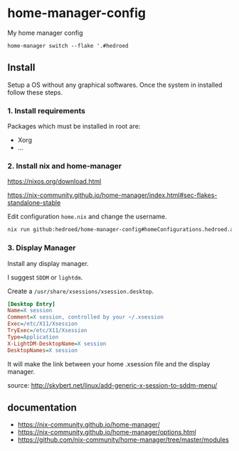 # home-manager-config

My home manager config

```
home-manager switch --flake '.#hedroed

```


## Install

Setup a OS without any graphical softwares.
Once the system in installed follow these steps.

### 1. Install requirements

Packages which must be installed in root are:

- Xorg
- ...

### 2. Install nix and home-manager

https://nixos.org/download.html

https://nix-community.github.io/home-manager/index.html#sec-flakes-standalone-stable


Edit configuration `home.nix` and change the username.

```sh
nix run github:hedroed/home-manager-config#homeConfigurations.hedroed.activationPackage
```

### 3. Display Manager

Install any display manager.

I suggest `SDDM` or `lightdm`.

Create a `/usr/share/xsessions/xsession.desktop`.

```ini
[Desktop Entry]
Name=X session
Comment=X session, controlled by your ~/.xsession
Exec=/etc/X11/Xsession
TryExec=/etc/X11/Xsession
Type=Application
X-LightDM-DesktopName=X session
DesktopNames=X session
```

It will make the link between your home .xsession file and the display manager.

source: http://skybert.net/linux/add-generic-x-session-to-sddm-menu/

## documentation

- https://nix-community.github.io/home-manager/
- https://nix-community.github.io/home-manager/options.html
- https://github.com/nix-community/home-manager/tree/master/modules
